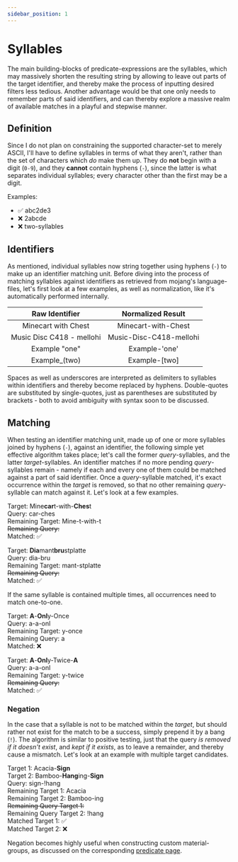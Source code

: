 ```yaml
---
sidebar_position: 1
---
```


# Syllables

The main building-blocks of predicate-expressions are the syllables, which may massively shorten the resulting string by allowing to leave out parts of the target identifier, and thereby make the process of inputting desired filters less tedious. Another advantage would be that one only needs to remember parts of said identifiers, and can thereby explore a massive realm of available matches in a playful and stepwise manner.

## Definition

Since I do not plan on constraining the supported character-set to merely ASCII, I'll have to define syllables in terms of what they aren't, rather than the set of characters which *do* make them up. They do **not** begin with a digit (`0-9`), and they **cannot** contain hyphens (`-`), since the latter is what separates individual syllables; every character other than the first may be a digit.

Examples:

- ✅ abc2de3
- ❌ 2abcde
- ❌ two-syllables

## Identifiers

As mentioned, individual syllables now string together using hyphens (`-`) to make up an identifier matching unit. Before diving into the process of matching syllables against identifiers as retrieved from mojang's language-files, let's first look at a few examples, as well as normalization, like it's automatically performed internally.

| Raw Identifier | Normalized Result |
|:--------------:|:-----------------:|
| Minecart with Chest | Minecart-with-Chest |
| Music Disc C418 - mellohi | Music-Disc-C418-mellohi |
| Example "one" | Example-'one' |
| Example_(two) | Example-\[two\] |

Spaces as well as underscores are interpreted as delimiters to syllables within identifiers and thereby become replaced by hyphens. Double-quotes are substituted by single-quotes, just as parentheses are substituted by brackets - both to avoid ambiguity with syntax soon to be discussed.

## Matching

When testing an identifier matching unit, made up of one or more syllables joined by hyphens (`-`), against an identifier, the following simple yet effective algorithm takes place; let's call the former *query*-syllables, and the latter *target*-syllables. An identifier matches if no more pending *query*-syllables remain - namely if each and every one of them could be matched against a part of said identifier. Once a *query*-syllable matched, it's exact occurrence within the *target* is removed, so that no other remaining *query*-syllable can match against it. Let's look at a few examples.

Target: Mine**car**t-with-**Ches**t\
Query: car-ches\
Remaining Target: Mine-t-with-t\
~~Remaining Query:~~\
Matched: ✅

Target: **Dia**mant**bru**stplatte\
Query: dia-bru\
Remaining Target: mant-stplatte\
~~Remaining Query:~~\
Matched: ✅

If the same syllable is contained multiple times, all occurrences need to match one-to-one.

Target: **A**-**Onl**y-Once\
Query: a-a-onl\
Remaining Target: y-once\
Remaining Query: a\
Matched: ❌

Target: **A**-**Onl**y-Twice-**A**\
Query: a-a-onl\
Remaining Target: y-twice\
~~Remaining Query:~~\
Matched: ✅

### Negation

In the case that a syllable is not to be matched within the *target*, but should rather not exist for the match to be a success, simply prepend it by a bang (`!`). The algorithm is similar to positive testing, just that the query *is removed if it doesn't exist*, and *kept if it exists*, as to leave a remainder, and thereby cause a mismatch. Let's look at an example with multiple target candidates.

Target 1: Acacia-**Sign**\
Target 2: Bamboo-**Hang**ing-**Sign**\
Query: sign-!hang\
Remaining Target 1: Acacia\
Remaining Target 2: Bamboo-ing\
~~Remaining Query Target 1:~~\
Remaining Query Target 2: !hang\
Matched Target 1: ✅\
Matched Target 2: ❌

Negation becomes highly useful when constructing custom material-groups, as discussed on the corresponding [predicate page](material-predicate.md).